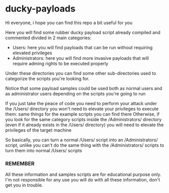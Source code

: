 # ducky-payloads

Hi everyone, i hope you can find this repo a bit useful for you

Here you will find some rubber ducky payload script already compiled and commented divided in 2 main categories:
- Users: here you will find payloads that can be run without requiring elevated privileges
- Administrators: here you will find more invasive payloads that will require adming rights to be executed properly

Under these directories you can find some other sub-directories used to categorize the scripts you're looking for.

Notice that some payload samples could be used both as normal users and as administrator users depending on the scripts you're going to run

If you just take the peace of code you need to perform your attack under the /Users/ directory you won't need to elevate your privileges to execute them: same things for the example scripts you can find there
Otherwise, if you look for the same category scripts inside the /Administrators/ directory (even if it already exists in the /Users/ directory) you will need to elevate the privileges of the target machine

So basically, you can turn a normal /Users/ script into an /Administrators/ script, unlike you can't do the same thing with the /Administrators/ scripts to turn them into normal /Users/ scripts


### REMEMBER
All these information and samples scripts are for educational purpose only.
I'm not responsible for any use you will do with all these information, don't get you in trouble.
